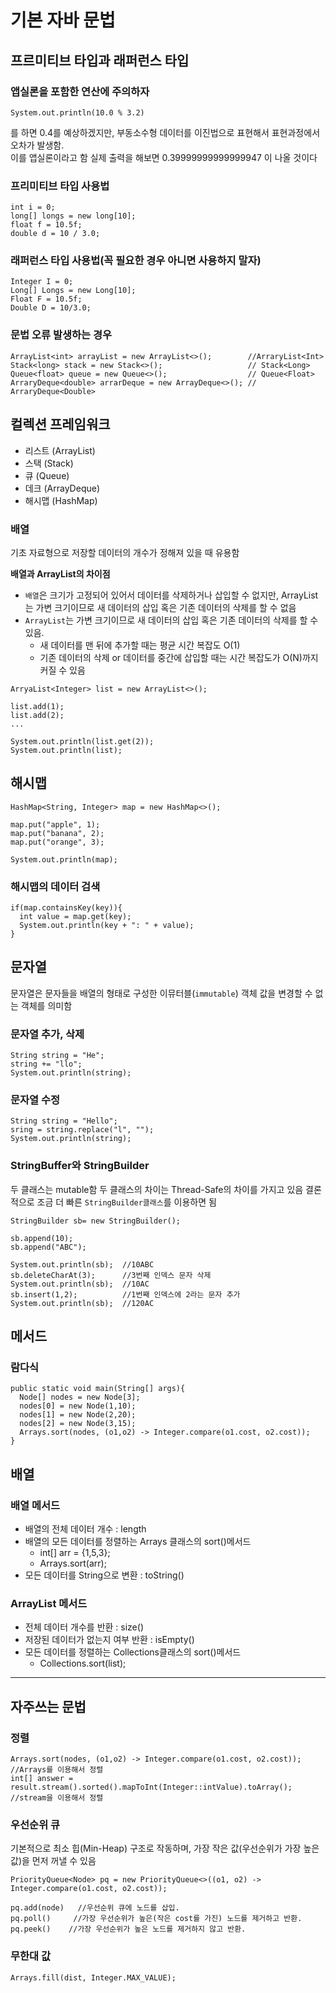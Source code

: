 # 기본 자바 문법

## 프르미티브 타입과 래퍼런스 타입

### 앱실론을 포함한 연산에 주의하자
```
System.out.println(10.0 % 3.2)
```
를 하면 0.4를 예상하겠지만, 부동소수형 데이터를 이진법으로 표현해서 표현과정에서 오차가 발생함. 
<br/>이를 앱실론이라고 함
실제 출력을 해보면 0.39999999999999947 이 나올 것이다

### 프리미티브 타입 사용법
```
int i = 0;
long[] longs = new long[10];
float f = 10.5f;
double d = 10 / 3.0;
```

### 래퍼런스 타입 사용법(꼭 필요한 경우 아니면 사용하지 말자)
```
Integer I = 0;
Long[] Longs = new Long[10];
Float F = 10.5f;
Double D = 10/3.0;
```

### 문법 오류 발생하는 경우
```
ArrayList<int> arrayList = new ArrayList<>();        //ArraryList<Int>
Stack<long> stack = new Stack<>();                   // Stack<Long>
Queue<float> queue = new Queue<>();                  // Queue<Float>
ArraryDeque<double> arrarDeque = new ArrayDeque<>(); // ArraryDeque<Double>
```

## 컬렉션 프레임워크
- 리스트 (ArrayList)
- 스택 (Stack)
- 큐 (Queue)
- 데크 (ArrayDeque)
- 해시맵  (HashMap)

### 배열
기초 자료형으로 저장할 데이터의 개수가 정해져 있을 때 유용함

**배열과 ArrayList의 차이점** <br/>
- `배열`은 크기가 고정되어 있어서 데이터를 삭제하거나 삽입할 수 없지만, ArrayList는 가변 크기이므로 새 데이터의 삽입 혹은 기존 데이터의 삭제를 할 수 없음
- `ArrayList`는 가변 크기이므로 새 데이터의 삽입 혹은 기존 데이터의 삭제를 할 수 있음.
  - 새 데이터를 맨 뒤에 추가할 때는 평균 시간 복잡도 O(1)
  - 기존 데이터의 삭제 or 데이터를 중간에 삽입할 때는 시간 복잡도가 O(N)까지 커질 수 있음

```
ArryaList<Integer> list = new ArrayList<>();

list.add(1);
list.add(2);
...

System.out.println(list.get(2));
System.out.println(list);

```

## 해시맵
```
HashMap<String, Integer> map = new HashMap<>();

map.put("apple", 1);
map.put("banana", 2);
map.put("orange", 3);

System.out.println(map);
```

### 해시맵의 데이터 검색

```
if(map.containsKey(key)){
  int value = map.get(key);
  System.out.println(key + ": " + value);
}
```

## 문자열
문자열은 문자들을 배열의 형태로 구성한 이뮤터블(`immutable`) 객체
값을 변경할 수 없는 객체를 의미함

### 문자열 추가, 삭제
```
String string = "He";
string += "llo";
System.out.println(string);
```

### 문자열 수정
```
String string = "Hello";
sring = string.replace("l", "");
System.out.println(string);
```

### StringBuffer와 StringBuilder
두 클래스는 mutable함
두 클래스의 차이는 Thread-Safe의 차이를 가지고 있음
결론적으로 조금 더 빠른 `StringBuilder클래스`를 이용하면 됨
```
StringBuilder sb= new StringBuilder();

sb.append(10);
sb.append("ABC");

System.out.println(sb);  //10ABC
sb.deleteCharAt(3);      //3번째 인덱스 문자 삭제
System.out.println(sb);  //10AC
sb.insert(1,2);          //1번째 인덱스에 2라는 문자 추가
System.out.println(sb);  //120AC
```

## 메서드

### 람다식
```
public static void main(String[] args){
  Node[] nodes = new Node[3];
  nodes[0] = new Node(1,10);
  nodes[1] = new Node(2,20);
  nodes[2] = new Node(3,15);
  Arrays.sort(nodes, (o1,o2) -> Integer.compare(o1.cost, o2.cost));
}
```

## 배열

### 배열 메서드
- 배열의 전체 데이터 개수 : length
- 배열의 모든 데이터를 정렬하는 Arrays 클래스의 sort()메서드
  - int[] arr = {1,5,3};
  - Arrays.sort(arr);
- 모든 데이터를 String으로 변환 :  toString()

### ArrayList 메서드
- 전체 데이터 개수를 반환 : size()
- 저장된 데이터가 없는지 여부 반환 : isEmpty()
- 모든 데이터를 정렬하는 Collections클래스의 sort()메서드
  - Collections.sort(list);


---


## 자주쓰는 문법

### 정렬
```
Arrays.sort(nodes, (o1,o2) -> Integer.compare(o1.cost, o2.cost)); //Arrays를 이용해서 정렬
int[] answer = result.stream().sorted().mapToInt(Integer::intValue).toArray(); //stream을 이용해서 정렬
```
  
### 우선순위 큐

기본적으로 최소 힙(Min-Heap) 구조로 작동하며, 가장 작은 값(우선순위가 가장 높은 값)을 먼저 꺼낼 수 있음

```
PriorityQueue<Node> pq = new PriorityQueue<>((o1, o2) -> Integer.compare(o1.cost, o2.cost));

pq.add(node)   //우선순위 큐에 노드를 삽입.
pq.poll()     //가장 우선순위가 높은(작은 cost를 가진) 노드를 제거하고 반환.
pq.peek()    //가장 우선순위가 높은 노드를 제거하지 않고 반환.
```

### 무한대 값
```
Arrays.fill(dist, Integer.MAX_VALUE);
```

